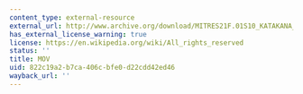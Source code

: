 ```yaml
---
content_type: external-resource
external_url: http://www.archive.org/download/MITRES21F.01S10_KATAKANA_EXERCISES/6b1.mov
has_external_license_warning: true
license: https://en.wikipedia.org/wiki/All_rights_reserved
status: ''
title: MOV
uid: 822c19a2-b7ca-406c-bfe0-d22cdd42ed46
wayback_url: ''
---
```

